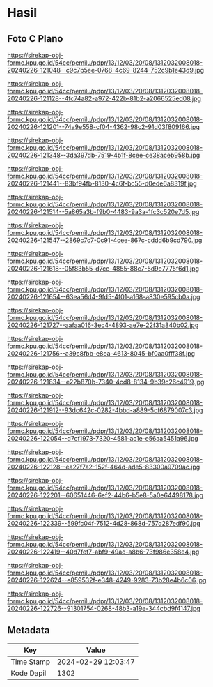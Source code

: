 # Hasil

## Foto C Plano

https://sirekap-obj-formc.kpu.go.id/54cc/pemilu/pdpr/13/12/03/20/08/1312032008018-20240226-121048--c9c7b5ee-0768-4c69-8244-752c9b1e43d9.jpg

https://sirekap-obj-formc.kpu.go.id/54cc/pemilu/pdpr/13/12/03/20/08/1312032008018-20240226-121128--4fc74a82-a972-422b-81b2-a2066525ed08.jpg

https://sirekap-obj-formc.kpu.go.id/54cc/pemilu/pdpr/13/12/03/20/08/1312032008018-20240226-121201--74a9e558-cf04-4362-98c2-91d03f809166.jpg

https://sirekap-obj-formc.kpu.go.id/54cc/pemilu/pdpr/13/12/03/20/08/1312032008018-20240226-121348--3da397db-7519-4b1f-8cee-ce38aceb958b.jpg

https://sirekap-obj-formc.kpu.go.id/54cc/pemilu/pdpr/13/12/03/20/08/1312032008018-20240226-121441--83bf94fb-8130-4c6f-bc55-d0ede6a8319f.jpg

https://sirekap-obj-formc.kpu.go.id/54cc/pemilu/pdpr/13/12/03/20/08/1312032008018-20240226-121514--5a865a3b-f9b0-4483-9a3a-1fc3c520e7d5.jpg

https://sirekap-obj-formc.kpu.go.id/54cc/pemilu/pdpr/13/12/03/20/08/1312032008018-20240226-121547--2869c7c7-0c91-4cee-867c-cddd6b9cd790.jpg

https://sirekap-obj-formc.kpu.go.id/54cc/pemilu/pdpr/13/12/03/20/08/1312032008018-20240226-121618--05f83b55-d7ce-4855-88c7-5d9e7775f6d1.jpg

https://sirekap-obj-formc.kpu.go.id/54cc/pemilu/pdpr/13/12/03/20/08/1312032008018-20240226-121654--63ea56d4-9fd5-4f01-a168-a830e595cb0a.jpg

https://sirekap-obj-formc.kpu.go.id/54cc/pemilu/pdpr/13/12/03/20/08/1312032008018-20240226-121727--aafaa016-3ec4-4893-ae7e-22f31a840b02.jpg

https://sirekap-obj-formc.kpu.go.id/54cc/pemilu/pdpr/13/12/03/20/08/1312032008018-20240226-121756--a39c8fbb-e8ea-4613-8045-bf0aa0fff38f.jpg

https://sirekap-obj-formc.kpu.go.id/54cc/pemilu/pdpr/13/12/03/20/08/1312032008018-20240226-121834--e22b870b-7340-4cd8-8134-9b39c26c4919.jpg

https://sirekap-obj-formc.kpu.go.id/54cc/pemilu/pdpr/13/12/03/20/08/1312032008018-20240226-121912--93dc642c-0282-4bbd-a889-5cf6879007c3.jpg

https://sirekap-obj-formc.kpu.go.id/54cc/pemilu/pdpr/13/12/03/20/08/1312032008018-20240226-122054--d7cf1973-7320-4581-ac1e-e56aa5451a96.jpg

https://sirekap-obj-formc.kpu.go.id/54cc/pemilu/pdpr/13/12/03/20/08/1312032008018-20240226-122128--ea27f7a2-152f-464d-ade5-83300a9709ac.jpg

https://sirekap-obj-formc.kpu.go.id/54cc/pemilu/pdpr/13/12/03/20/08/1312032008018-20240226-122201--60651446-6ef2-44b6-b5e8-5a0e64498178.jpg

https://sirekap-obj-formc.kpu.go.id/54cc/pemilu/pdpr/13/12/03/20/08/1312032008018-20240226-122339--599fc04f-7512-4d28-868d-757d287edf90.jpg

https://sirekap-obj-formc.kpu.go.id/54cc/pemilu/pdpr/13/12/03/20/08/1312032008018-20240226-122419--40d7fef7-abf9-49ad-a8b6-73f986e358e4.jpg

https://sirekap-obj-formc.kpu.go.id/54cc/pemilu/pdpr/13/12/03/20/08/1312032008018-20240226-122624--e859532f-e348-4249-9283-73b28e4b6c06.jpg

https://sirekap-obj-formc.kpu.go.id/54cc/pemilu/pdpr/13/12/03/20/08/1312032008018-20240226-122726--91301754-0268-48b3-a19e-344cbd9f4147.jpg


## Metadata

| Key        | Value               |
| ---------- | ------------------- |
| Time Stamp | 2024-02-29 12:03:47 |
| Kode Dapil | 1302                |



